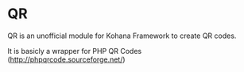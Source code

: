 # QR
QR is an unofficial module for Kohana Framework to create QR codes.

It is basicly a wrapper for PHP QR Codes (http://phpqrcode.sourceforge.net/)
